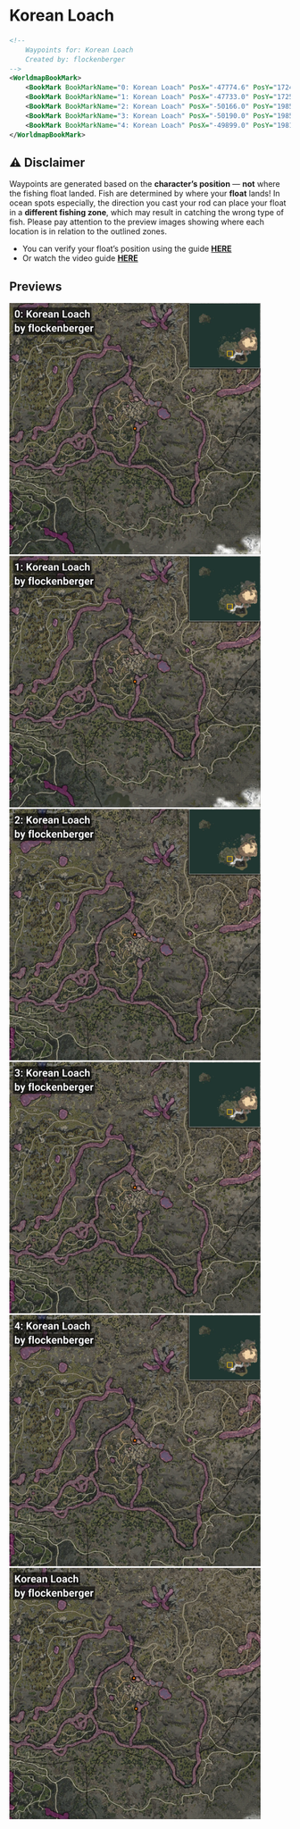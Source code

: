 # Korean Loach
```xml
<!--
    Waypoints for: Korean Loach
    Created by: flockenberger
-->
<WorldmapBookMark>
    <BookMark BookMarkName="0: Korean Loach" PosX="-47774.6" PosY="17248.525" PosZ="-426041.12" />
    <BookMark BookMarkName="1: Korean Loach" PosX="-47733.0" PosY="17252.0" PosZ="-425873.0" />
    <BookMark BookMarkName="2: Korean Loach" PosX="-50166.0" PosY="19853.0" PosZ="-396296.0" />
    <BookMark BookMarkName="3: Korean Loach" PosX="-50190.0" PosY="19853.0" PosZ="-396267.0" />
    <BookMark BookMarkName="4: Korean Loach" PosX="-49899.0" PosY="19815.0" PosZ="-395816.0" />
</WorldmapBookMark>
```

## ⚠️ Disclaimer
Waypoints are generated based on the __**character’s position**__ — __not__ where the fishing float landed.
Fish are determined by where your **float** lands!
In ocean spots especially, the direction you cast your rod can place your float in a **different fishing zone**, which may result in catching the wrong type of fish.
Please pay attention to the preview images showing where each location is in relation to the outlined zones.

- You can verify your float’s position using the guide [**HERE**](https://flockenberger.github.io/bdo-fish-position/)
- Or watch the video guide [**HERE**](https://youtu.be/t-VXcRoNojk)

## Previews
<img src="./Korean Loach_0_Preview.webp" width="450"/> <img src="./Korean Loach_1_Preview.webp" width="450"/> <img src="./Korean Loach_2_Preview.webp" width="450"/> <img src="./Korean Loach_3_Preview.webp" width="450"/> <img src="./Korean Loach_4_Preview.webp" width="450"/> <img src="./Korean Loach_Preview.webp" width="450"/> 